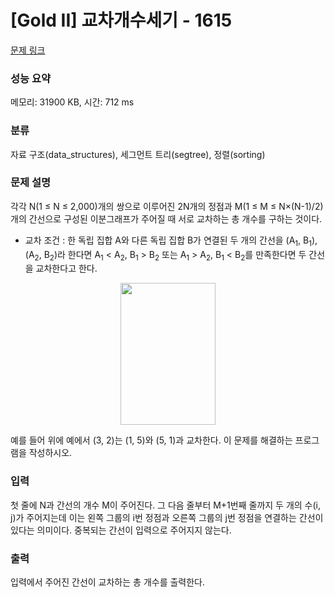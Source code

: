 # [Gold II] 교차개수세기 - 1615 

[문제 링크](https://www.acmicpc.net/problem/1615) 

### 성능 요약

메모리: 31900 KB, 시간: 712 ms

### 분류

자료 구조(data_structures), 세그먼트 트리(segtree), 정렬(sorting)

### 문제 설명

<p>각각 N(1 ≤ N ≤ 2,000)개의 쌍으로 이루어진 2N개의 정점과 M(1 ≤ M ≤ N×(N-1)/2)개의 간선으로 구성된 이분그래프가 주어질 때 서로 교차하는 총 개수를 구하는 것이다.</p>

<ul>
	<li>교차 조건 : 한 독립 집합 A와 다른 독립 집합 B가 연결된 두 개의 간선을 (A<sub>1</sub>, B<sub>1</sub>), (A<sub>2</sub>, B<sub>2</sub>)라 한다면 A<sub>1</sub> < A<sub>2</sub>, B<sub>1</sub> > B<sub>2</sub> 또는 A<sub>1</sub> > A<sub>2</sub>, B<sub>1</sub> < B<sub>2</sub>를 만족한다면 두 간선을 교차한다고 한다.</li>
</ul>

<p style="text-align: center;"><img alt="" height="227" src="https://www.acmicpc.net/upload/201004/ryck.png" width="152"></p>

<p>예를 들어 위에 예에서 (3, 2)는 (1, 5)와 (5, 1)과 교차한다. 이 문제를 해결하는 프로그램을 작성하시오.</p>

### 입력 

 <p>첫 줄에 N과 간선의 개수 M이 주어진다. 그 다음 줄부터 M+1번째 줄까지 두 개의 수(i, j)가 주어지는데 이는 왼쪽 그룹의 i번 정점과 오른쪽 그룹의 j번 정점을 연결하는 간선이 있다는 의미이다. 중복되는 간선이 입력으로 주어지지 않는다.</p>

### 출력 

 <p>입력에서 주어진 간선이 교차하는 총 개수를 출력한다.</p>

